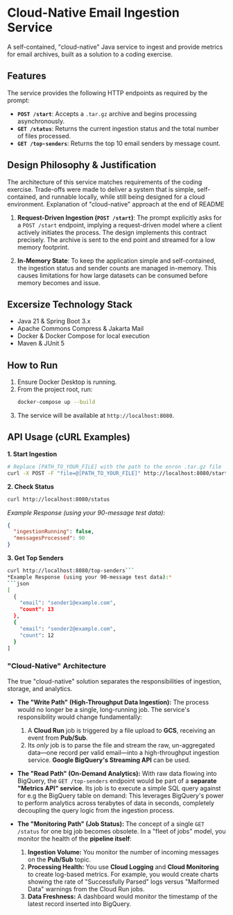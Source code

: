 # Cloud-Native Email Ingestion Service

A self-contained, "cloud-native" Java service to ingest and provide metrics for email archives, built as a solution to a coding exercise.

## Features

The service provides the following HTTP endpoints as required by the prompt:

*   **`POST /start`**: Accepts a `.tar.gz` archive and begins processing asynchronously.
*   **`GET /status`**: Returns the current ingestion status and the total number of files processed.
*   **`GET /top-senders`**: Returns the top 10 email senders by message count.

## Design Philosophy & Justification

The architecture of this service matches requirements of the coding exercise. Trade-offs were made to deliver a system that is simple, self-contained, and runnable locally, while still being designed for a cloud environment. Explanation of "cloud-native" approach at the end of README

1.  **Request-Driven Ingestion (`POST /start`)**: The prompt explicitly asks for a `POST /start` endpoint, implying a request-driven model where a client actively initiates the process. The design implements this contract precisely. The archive is sent to the end point and streamed for a low memory footprint.

2.  **In-Memory State**: To keep the application simple and self-contained, the ingestion status and sender counts are managed in-memory. This causes limitations for how large datasets can be consumed before memory becomes and issue.

## Excersize Technology Stack

*   Java 21 & Spring Boot 3.x
*   Apache Commons Compress & Jakarta Mail
*   Docker & Docker Compose for local execution
*   Maven & JUnit 5

## How to Run

1.  Ensure Docker Desktop is running.
2.  From the project root, run:
    ```bash
    docker-compose up --build
    ```
3.  The service will be available at `http://localhost:8080`.

## API Usage (cURL Examples)

**1. Start Ingestion**
```bash
# Replace [PATH_TO_YOUR_FILE] with the path to the enron .tar.gz file
curl -X POST -F "file=@[PATH_TO_YOUR_FILE]" http://localhost:8080/start
```

**2. Check Status**
```bash
curl http://localhost:8080/status
```
*Example Response (using your 90-message test data):*
```json
{
  "ingestionRunning": false,
  "messagesProcessed": 90
}
```

**3. Get Top Senders**
```bash
curl http://localhost:8080/top-senders```
*Example Response (using your 90-message test data):*
```json
[
  {
    "email": "sender1@example.com",
    "count": 13
  },
  {
    "email": "sender2@example.com",
    "count": 12
  }
]
```

### "Cloud-Native" Architecture

The true "cloud-native" solution separates the responsibilities of ingestion, storage, and analytics.

*   **The "Write Path" (High-Throughput Data Ingestion):**
    The process would no longer be a single, long-running job. The service's responsibility would change fundamentally:
    1.  A **Cloud Run** job is triggered by a file upload to **GCS**, receiving an event from **Pub/Sub**.
    2.  Its *only* job is to parse the file and stream the raw, un-aggregated data—one record per valid email—into a high-throughput ingestion service. **Google BigQuery's Streaming API** can be used. 

*   **The "Read Path" (On-Demand Analytics):**
    With raw data flowing into BigQuery, the `GET /top-senders` endpoint would be part of a **separate "Metrics API" service**. Its job is to execute a simple SQL query against for e.g the BigQuery table on demand:
    This leverages BigQuery's power to perform analytics across terabytes of data in seconds, completely decoupling the query logic from the ingestion process.

*   **The "Monitoring Path" (Job Status):**
    The concept of a single `GET /status` for one big job becomes obsolete. In a "fleet of jobs" model, you monitor the health of the **pipeline itself**:
    1.  **Ingestion Volume:** You monitor the number of incoming messages on the **Pub/Sub** topic.
    2.  **Processing Health:** You use **Cloud Logging** and **Cloud Monitoring** to create log-based metrics. For example, you would create charts showing the rate of "Successfully Parsed" logs versus "Malformed Data" warnings from the Cloud Run jobs.
    3.  **Data Freshness:** A dashboard would monitor the timestamp of the latest record inserted into BigQuery.

